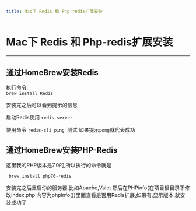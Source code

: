 ```yaml
---
title: Mac下 Redis 和 Php-redis扩展安装
---
```


# Mac下 Redis 和 Php-redis扩展安装
---
##  通过HomeBrew安装Redis

执行命令:  
` brew install Redis `

安装完之后可以看到提示的信息

启动Redis使用 `redis-server  `

使用命令 `redis-cli ping `测试 如果提示`pong`就代表成功


## 通过HomeBrew安装PHP-Redis

这里我的PHP版本是7.0的,所以执行的命令就是

` brew install php70-redis`


安装完之后重启你的服务器,比如Apache,Valet
然后在PHPinfo(在项目根目录下修改index.php 内容为phpinfo())里面查看是否用Redis扩展,如果有,显示版本,就安装成功了